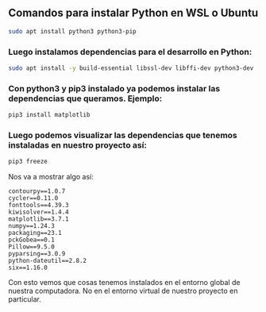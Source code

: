 ## Comandos para instalar Python en WSL o Ubuntu

```bash
sudo apt install python3 python3-pip
```
### Luego instalamos dependencias para el desarrollo en Python: 

```bash
sudo apt install -y build-essential libssl-dev libffi-dev python3-dev
```

### Con python3 y pip3 instalado ya podemos instalar las dependencias que queramos. Ejemplo: 

```bash
pip3 install matplotlib
```

### Luego podemos visualizar las dependencias que tenemos instaladas en nuestro proyecto así: 

```bash
pip3 freeze
```

Nos va a mostrar algo así: 

```
contourpy==1.0.7
cycler==0.11.0
fonttools==4.39.3
kiwisolver==1.4.4
matplotlib==3.7.1
numpy==1.24.3
packaging==23.1
pckGobea==0.1
Pillow==9.5.0
pyparsing==3.0.9
python-dateutil==2.8.2
six==1.16.0
```
Con esto vemos que cosas tenemos instalados en el entorno global de nuestra computadora. No en el entorno virtual de nuestro proyecto en particular. 
